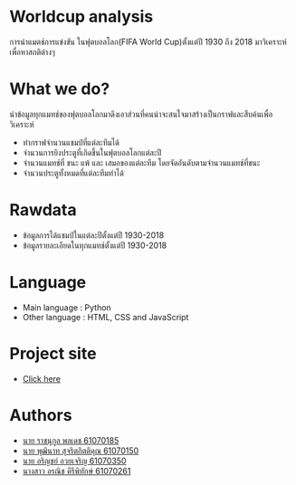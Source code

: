 # Worldcup analysis
การนำแมตช์การแข่งขัน ในฟุตบอลโลก(FIFA World Cup)ตั้งแต่ปี 1930 ถึง 2018 มาวิเคราะห์เพื่อหาสถติต่างๆ
# What we do?
นำข้อมูลทุกแมทช์ของฟุตบอลโลกมาดึงเอาส่วนที่คนน่าจะสนใจมาสร้างเป็นกราฟและสืบค้นเพื่อวิเคราะห์<br />
<ul>
  <li>ทำกราฟจำนวนแชมป์ที่แต่ละทีมได้</li>
  <li>จำนวนการยิงประตูที่เกิดขึ้นในฟุตบอลโลกแต่ละปี</li>
  <li>จำนวนแมทช์ที่ ชนะ แพ้ และ เสมอของแต่ละทีม โดยจัดอันดับตามจำนวนแมทช์ที่ขนะ</li>
  <li>จำนวนประตูทั้งหมดที่แต่ละทีมทำได้</li>
</ul>

# Rawdata
<ul>
  <li>ข้อมูลการได้แชมป์ในแต่ละปีตั้งแต่ปี 1930-2018</li>
  <li>ข้อมูลรายละเอียดในทุกแมทช์ตั้งแต่ปี 1930-2018</li>
</ul>

# Language
<ul>
  <li>Main language : Python</li>
  <li>Other language : HTML, CSS and JavaScript</li>
</ul>

# Project site
<ul> <li><a href="https://www.it.kmitl.ac.th/~it61070185//webpro/index.html?fbclid=IwAR2rIiV5ytKqncS32vdFYGn4jnqPJHpVQAAGkBGykM28_MbNN0tbU3qxcXo">Click here<a></li> 
</ul>
  
# Authors
<ul>
      <li><a href ="https://github.com/rajnukul123">นาย ราชนุกูล พลเดช  61070185</a></li>
      <li><a href ="https://github.com/Puthinart-S">นาย พุฒินาท สุจริตกิตติคุณ  61070150</a></li>
      <li><a href ="https://github.com/arinnaline">นาย อริญชย์ อวยเจริญ  61070350</a></li>
      <li><a href ="https://github.com/Tearrockster">นางสาว อรณิช คีรีพิทักษ์  61070261</a></li>
 </ul>
